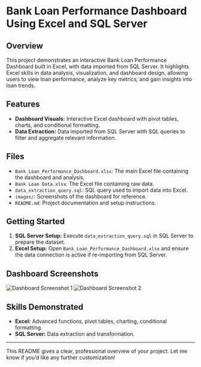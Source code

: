# Bank Loan Performance Dashboard Using Excel and SQL Server

## Overview
This project demonstrates an interactive Bank Loan Performance Dashboard built in Excel, with data imported from SQL Server. It highlights Excel skills in data analysis, visualization, and dashboard design, allowing users to view loan performance, analyze key metrics, and gain insights into loan trends.

## Features
- **Dashboard Visuals:** Interactive Excel dashboard with pivot tables, charts, and conditional formatting.
- **Data Extraction:** Data imported from SQL Server with SQL queries to filter and aggregate relevant information.
  
## Files
- `Bank_Loan_Performance_Dashboard.xlsx`: The main Excel file containing the dashboard and analysis.
- `Bank Loan Data.xlsx`: The Excel file containing raw data.
- `data_extraction_query.sql`: SQL query used to import data into Excel.
- `images/`: Screenshots of the dashboard for reference.
- `README.md`: Project documentation and setup instructions.

## Getting Started
1. **SQL Server Setup:** Execute `data_extraction_query.sql` in SQL Server to prepare the dataset.
2. **Excel Setup:** Open `Bank_Loan_Performance_Dashboard.xlsx` and ensure the data connection is active if re-importing from SQL Server.

## Dashboard Screenshots
![Dashboard Screenshot 1](images/screenshot1.png)
![Dashboard Screenshot 2](images/screenshot2.png)

## Skills Demonstrated
- **Excel:** Advanced functions, pivot tables, charting, conditional formatting.
- **SQL Server:** Data extraction and transformation.

---

This README gives a clear, professional overview of your project. Let me know if you’d like any further customization!
